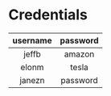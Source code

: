 # Credentials


| username        | password      |
| :-----------: |:-------------:|
| jeffb      | amazon |
| elonm      | tesla      |
| janezn | password      |